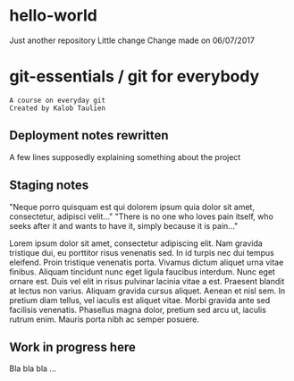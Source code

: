 # hello-world
Just another repository
Little change
Change made on 06/07/2017

# git-essentials / git for everybody

	A course on everyday git
	Created by Kalob Taulien

## Deployment notes rewritten

A few lines supposedly explaining something about the project

## Staging notes

"Neque porro quisquam est qui dolorem ipsum quia dolor sit amet, consectetur, adipisci velit..."
"There is no one who loves pain itself, who seeks after it and wants to have it, simply because it is pain..."

Lorem ipsum dolor sit amet, consectetur adipiscing elit. Nam gravida tristique dui, eu porttitor risus venenatis sed. In id turpis nec dui tempus eleifend. Proin tristique venenatis porta. Vivamus dictum aliquet urna vitae finibus. Aliquam tincidunt nunc eget ligula faucibus interdum. Nunc eget ornare est. Duis vel elit in risus pulvinar lacinia vitae a est. Praesent blandit at lectus non varius. Aliquam gravida cursus aliquet. Aenean et nisl sem. In pretium diam tellus, vel iaculis est aliquet vitae. Morbi gravida ante sed facilisis venenatis. Phasellus magna dolor, pretium sed arcu ut, iaculis rutrum enim. Mauris porta nibh ac semper posuere.

## Work in progress here

Bla bla bla ...
